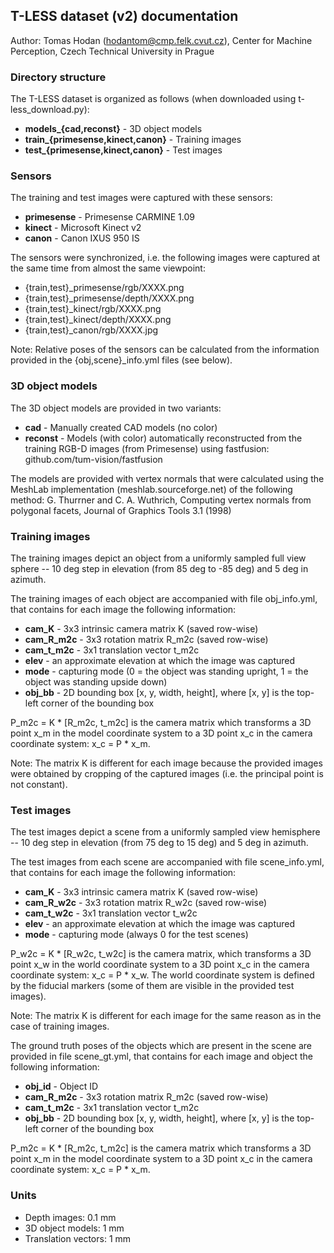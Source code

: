 ## T-LESS dataset (v2) documentation

Author: Tomas Hodan (hodantom@cmp.felk.cvut.cz), Center for Machine Perception, Czech Technical University in Prague


### Directory structure

The T-LESS dataset is organized as follows (when downloaded using t-less_download.py):

* **models_{cad,reconst}** - 3D object models
* **train_{primesense,kinect,canon}** - Training images
* **test_{primesense,kinect,canon}** - Test images


### Sensors

The training and test images were captured with these sensors:

* **primesense** - Primesense CARMINE 1.09
* **kinect** - Microsoft Kinect v2
* **canon** - Canon IXUS 950 IS

The sensors were synchronized, i.e. the following images were captured at the
same time from almost the same viewpoint:

* {train,test}_primesense/rgb/XXXX.png
* {train,test}_primesense/depth/XXXX.png
* {train,test}_kinect/rgb/XXXX.png
* {train,test}_kinect/depth/XXXX.png
* {train,test}_canon/rgb/XXXX.jpg

Note: Relative poses of the sensors can be calculated from the information
provided in the {obj,scene}_info.yml files (see below).


### 3D object models

The 3D object models are provided in two variants:

* **cad** - Manually created CAD models (no color)
* **reconst** - Models (with color) automatically reconstructed from the training
            RGB-D images (from Primesense) using fastfusion:
            github.com/tum-vision/fastfusion

The models are provided with vertex normals that were calculated using the
MeshLab implementation (meshlab.sourceforge.net) of the following method:
G. Thurrner and C. A. Wuthrich, Computing vertex normals from polygonal facets,
Journal of Graphics Tools 3.1 (1998)


### Training images

The training images depict an object from a uniformly sampled full view sphere
-- 10 deg step in elevation (from 85 deg to -85 deg) and 5 deg in azimuth.

The training images of each object are accompanied with file obj_info.yml, that
contains for each image the following information:

* **cam_K** - 3x3 intrinsic camera matrix K (saved row-wise)
* **cam_R_m2c** - 3x3 rotation matrix R_m2c (saved row-wise)
* **cam_t_m2c** - 3x1 translation vector t_m2c
* **elev** - an approximate elevation at which the image was captured
* **mode** - capturing mode (0 = the object was standing upright, 1 = the object was
         standing upside down)
* **obj_bb** - 2D bounding box [x, y, width, height], where [x, y] is the top-left
           corner of the bounding box

P_m2c = K * [R_m2c, t_m2c] is the camera matrix which transforms a 3D point x_m
in the model coordinate system to a 3D point x_c in the camera coordinate
system: x_c = P * x_m.

Note: The matrix K is different for each image because the provided images were
obtained by cropping of the captured images (i.e. the principal point is not
constant).


### Test images

The test images depict a scene from a uniformly sampled view hemisphere
-- 10 deg step in elevation (from 75 deg to 15 deg) and 5 deg in azimuth.

The test images from each scene are accompanied with file scene_info.yml, that
contains for each image the following information:

* **cam_K** - 3x3 intrinsic camera matrix K (saved row-wise)
* **cam_R_w2c** - 3x3 rotation matrix R_w2c (saved row-wise)
* **cam_t_w2c** - 3x1 translation vector t_w2c
* **elev** - an approximate elevation at which the image was captured
* **mode** - capturing mode (always 0 for the test scenes)

P_w2c = K * [R_w2c, t_w2c] is the camera matrix, which transforms a 3D point x_w
in the world coordinate system to a 3D point x_c in the camera coordinate
system: x_c = P * x_w. The world coordinate system is defined by the fiducial
markers (some of them are visible in the provided test images).

Note: The matrix K is different for each image for the same reason as in the
case of training images.

The ground truth poses of the objects which are present in the scene are
provided in file scene_gt.yml, that contains for each image and object the
following information:

* **obj_id** - Object ID
* **cam_R_m2c** - 3x3 rotation matrix R_m2c (saved row-wise)
* **cam_t_m2c** - 3x1 translation vector t_m2c
* **obj_bb** - 2D bounding box [x, y, width, height], where [x, y] is the top-left
           corner of the bounding box

P_m2c = K * [R_m2c, t_m2c] is the camera matrix which transforms a 3D point x_m
in the model coordinate system to a 3D point x_c in the camera coordinate
system: x_c = P * x_m.


### Units

* Depth images: 0.1 mm
* 3D object models: 1 mm
* Translation vectors: 1 mm
